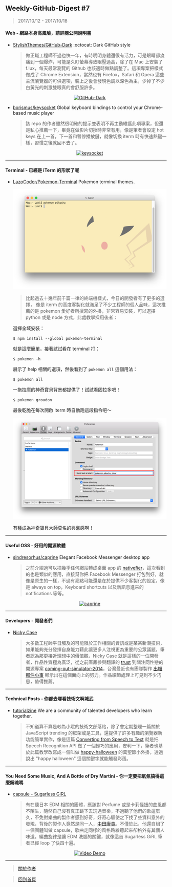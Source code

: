 ## Weekly-GitHub-Digest #7
> 2017/10/12 - 2017/10/18

#### Web - 網路本身高風險，請詳閱公開說明書
- [StylishThemes/GitHub-Dark](https://github.com/StylishThemes/GitHub-Dark)  :octocat: Dark GitHub style
  
  >  做正職工程師不過也快一年，有時明明身體還很有活力，可是眼睛卻痠痛到一個爆炸，可能是久盯螢幕導致眼壓過高，除了在 Mac 上安裝了 f.lux，每天最常瀏覽的 Github 也該適時做點調整了。這項專案把樣式做成了 Chrome Extension，當然也有 Firefox，Safari 和 Opera 這些主流瀏覽器的可供選項，裝上之後會發現色調以深色為主，少掉了不少白黃光的刺激雙眼真的會舒服許多。
  <p align="center">
    <a target="_blank" href="https://github.com/StylishThemes/GitHub-Dark"><img alt="GitHub-Dark" src="https://camo.githubusercontent.com/8cece453b69848fb71c2d1ae5054971d63f70111/68747470733a2f2f7261776769742e636f6d2f5374796c6973685468656d65732f6c6f676f732f6d61737465722f6769746875622e6461726b2f6769746875626461726b2d6d696e692e737667"></a>
  </p>
  
- [borismus/keysocket](https://github.com/borismus/keysocket)  Global keyboard bindings to control your Chrome-based music player
  > 該 repo 的作者雖然很明確的提示並表明不再主動維護此項專案，但還是私心推薦一下，畢竟在做影片切換時非常有用，像是筆者會設定 hot keys 在上一首，下一首和暫停播放鍵，就像切換 iterm 時有快速熱鍵一樣，習慣之後就回不去了。 
  <p align="center">
    <a target="_blank" href="https://github.com/borismus/keysocket"><img alt="keysocket" src="https://i.imgur.com/gGRbWbD.png"></a>
  </p>
---

#### Terminal - 已經是 iTerm 的形狀了呢
- [LazoCoder/Pokemon-Terminal](https://github.com/LazoCoder/Pokemon-Terminal)  Pokemon terminal themes.
  <p align="center">
    <a target="_blank" href="https://github.com/LazoCoder/Pokemon-Terminal"><img alt="pokemon-terminal" src="https://github.com/LazoCoder/Pokemon-Terminal/raw/master/Samples/pikachu.png"></a>
  </p>
  
  > 比起過去十幾年前千篇一律的終端機樣式，今日的開發者有了更多的選擇， 像是 iterm 的高度客製化就滿足了不少工程師的個人品味，這次推薦的是 pokemon 愛好者所撰寫的外掛，非常容易安裝，可以選擇 python 或是 node 方式，此處教學採用後者：

  選擇全域安裝：
  ```shell
  $ npm install --global pokemon-terminal
  ```
  就是這麼簡單，接著試試看在 terminal 打：
  ```shell
  $ pokemon -h
  ```
  展示了 help 相關的選項，然後看到了 `pokemon all` 這個用法：
  ```shell
  $ pokemon all
  ```
  一拖拉庫的神奇寶貝背景都提供了！試試看固拉多吧！
  ```shell
  $ pokemon groudon
  ```
  最後乾脆在每次開啟 iterm 時自動跑這段指令吧～
  <p align="center">
    <a target="_blank" href="https://github.com/LazoCoder/Pokemon-Terminal"><img alt="pokemon-terminal" src="https://github.com/LazoCoder/Pokemon-Terminal/raw/master/Samples/saving.png"></a>
  </p>
  有種成為神奇寶貝大師莫名的興奮感啊！
---

#### Useful OSS - 好用的開源軟體

- [sindresorhus/caprine](https://github.com/sindresorhus/caprine)  Elegant Facebook Messenger desktop app

  > 之前介紹過可以把幾乎任何網站轉成桌面 app 的 [nativefier](https://github.com/jiahaog/nativefier)，這次看到的也是類似的應用，直接幫你把 Facebook Messenger 打包到好，就像是原生的一樣，不過有亮點可能還是在於提供不少客製化的設定，像是 always on top，Keyboard shortcuts 以及新訊息進來的 notifications 等等。
  <p align="center">
    <a target="_blank" href="https://github.com/sindresorhus/caprine"><img alt="caprine" src="https://i.imgur.com/jPkXEXf.png"></a>
  </p>
---

#### Developers - 開發者們

- [Nicky Case](https://github.com/ncase)
  
  > 大多數工程師平日觸及的可能限於工作相關的資訊或是某某新潮技術，如果能夠充分發揮自身能力藉此讓更多人注視更為重要的公眾議題，筆者認為那更接近理想中的價值觀，Nicky Case 就是這樣的一位開發者，作品性質極為廣泛，從之前唐鳳參與翻譯的 [trust](https://github.com/ncase/trust) 到關注同性戀的開源專案 [coming-out-simulator-2014](https://github.com/ncase/coming-out-simulator-2014)，台灣最近也有團隊製作 [出櫃那件小事](https://comingout.simpleinfo.cc/) 顯示出在這個面向上的努力。作品細節處理上可見到不少巧思，值得推薦。

---

#### Technical Posts - 你都去哪看技術文啊城武

- [tutorialzine](https://tutorialzine.com/)  We are a community of talented developers who learn together.
  
  > 不知道算不算是較為小眾的技術文部落格，除了會定期整理一篇關於 JavaScript trending 的框架或是工具，還提供了許多有趣的瀏覽器新功能簡單實作，像是這篇 [Converting from Speech to Text](https://tutorialzine.com/2017/08/converting-from-speech-to-text-with-javascript) 就是把 Speech Recognition API 做了一個輕巧的應用，安利一下，筆者也基於此篇教學改寫成一個叫做 [happy-halloween](https://github.com/WeiChiaChang/happy-halloween) 的萬聖節小外掛，透過說出 "happy halloween" 這個關鍵字就能觸發彩蛋。

---

#### You Need Some Music, And A Bottle of Dry Martini - 你一定要把氣氛搞得這麼銷魂嗎
- [capsule - Sugarless GiRL](https://www.youtube.com/watch?v=x6UurRhIgD0&index=7&list=PLxPPbs7D6-e9EormZGytI5kUtNiOre2Op)
  
  > 有在聽日本 EDM 相關的團體，應該對 Perfume 或是卡莉怪妞的曲風都不陌生，隨然自己沒有真正跳下去玩過音樂，不過聽了他們的歌這麼久，不免對樂曲的製作者感到好奇，好奇心驅使之下找了些資料意外的發現，背後的製作人竟然是同一人，[中田康貴](https://www.gooume-jp.com/works/223/zh_TW)。不僅於此，他還自組了一個團體叫做 capsule，歌曲走同樣的風格路線聽起來卻格外有其個人味道。編曲旋律是讓 EDM 洗腦的關鍵，就像這首 Sugarless GiRL 筆者已經 loop 了快四十遍。
  <p align="center"> 
    <a href="https://www.youtube.com/watch?v=x6UurRhIgD0&index=7&list=PLxPPbs7D6-e9EormZGytI5kUtNiOre2Op">
      <img src="https://i.imgur.com/6FUcr4E.png" alt="Video Demo" />
    </a>
  </p>


---
> [關於作者](https://goo.gl/1pnqEk)

> [回到首頁](https://git.io/v5wk4)
